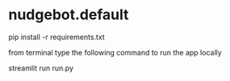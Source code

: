 # nudgebot.default

pip install -r requirements.txt

from terminal type the following command to run the app locally

streamlit run run.py
